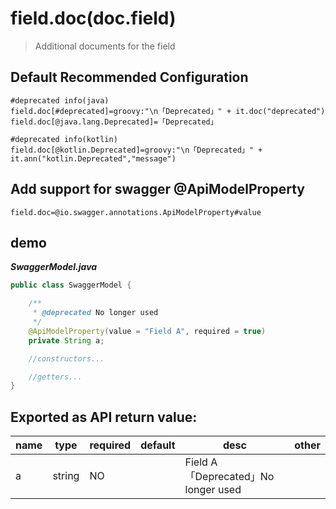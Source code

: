 # field.doc(doc.field)

> Additional documents for the field

## Default Recommended Configuration

```properties
#deprecated info(java)
field.doc[#deprecated]=groovy:"\n「Deprecated」" + it.doc("deprecated")
field.doc[@java.lang.Deprecated]=「Deprecated」

#deprecated info(kotlin)
field.doc[@kotlin.Deprecated]=groovy:"\n「Deprecated」" + it.ann("kotlin.Deprecated","message")

```

## Add support for swagger @ApiModelProperty

```properties
field.doc=@io.swagger.annotations.ApiModelProperty#value
```

## demo

***SwaggerModel.java***

```java
public class SwaggerModel {

    /**
     * @deprecated No longer used
     */
    @ApiModelProperty(value = "Field A", required = true)
    private String a;

    //constructors...

    //getters...
}
```

## Exported as API return value:

| name | type | required | default | desc | other |
| --- | --- | --- | --- | --- | --- |
| a | string | NO |  | Field A<br/>「Deprecated」No longer used |  |